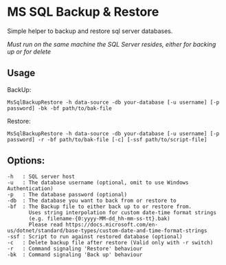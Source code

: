 
# MS SQL Backup & Restore
Simple helper to backup and restore sql server databases.

*Must run on the same machine the SQL Server resides, either for backing up or for delete*

## Usage
BackUp:
```
MsSqlBackupRestore -h data-source -db your-database [-u username] [-p password] -bk -bf path/to/bak-file
```
Restore:
```
MsSqlBackupRestore -h data-source -db your-database [-u username] [-p password] -r -bf path/to/bak-file [-c] [-ssf path/to/script-file]
```

## Options:

```
-h   : SQL server host
-u   : The database username (optional, omit to use Windows Authentication)
-p   : The database password (optional)
-db  : The database you want to back from or restore to
-bf  : The Backup file to either back up to or restore from. 
       Uses string interpolation for custom date-time format strings 
       (e.g. filename-{0:yyyy-MM-dd_hh-mm-ss-tt}.bak)
       Please read https://docs.microsoft.com/en-us/dotnet/standard/base-types/custom-date-and-time-format-strings
-ssf : Script to run against restored database (optional)
-c   : Delete backup file after restore (Valid only with -r switch)
-r   : Command signaling 'Restore' behaviour
-bk  : Command signaling 'Back up' behaviour
```
